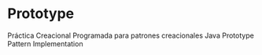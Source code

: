# Prototype
Práctica Creacional Programada para patrones creacionales
Java Prototype Pattern Implementation
